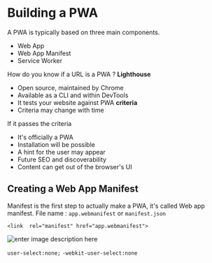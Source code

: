 # Building a PWA
A PWA is typically based on three main components. 
- Web App
- Web App Manifest 
- Service Worker

How do you know if a URL is a PWA ? 
**Lighthouse**
- Open source, maintained by Chrome
- Available as a CLI and within DevTools
- It tests your website against PWA **criteria**
- Criteria may change with time

If it passes the criteria
- It's officially a PWA
- Installation will be possible
- A hint for the user may appear
- Future SEO and discoverability
- Content can get out of the browser's UI

## Creating a Web App Manifest
Manifest is the first step to actually make a PWA, it's called Web app manifest.
File name : `app.webmanifest` or `manifest.json` 

    <link  rel="manifest" href="app.webmanifest">
![enter image description here](https://i.ibb.co/hL5sdDW/12.png)

`user-select:none;`
`-webkit-user-select:none`